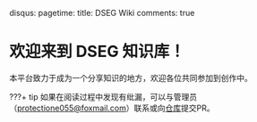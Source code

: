 disqus:
pagetime:
title: DSEG Wiki
comments: true

# 欢迎来到 **DSEG 知识库**！

本平台致力于成为一个分享知识的地方，欢迎各位共同参加到创作中。

???+ tip
    如果在阅读过程中发现有纰漏，可以与管理员（<a href="mailto:protectione055@foxmail.com">protectione055@foxmail.com</a>）联系或向[仓库](https://github.com/szu-dseg/dseg-wiki)提交PR。
    

<!-- 本项目受 [OI Wiki](https://oi-wiki.org/) 的启发，特此致谢。 -->

<!-- <script>
  // #758
  document.getElementsByClassName('md-nav__title')[1].click()
</script> -->
